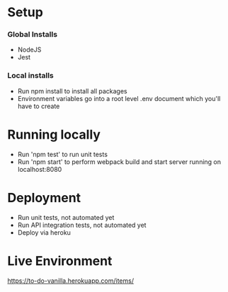 # Setup

### Global Installs

* NodeJS
* Jest

### Local installs
* Run npm install to install all packages
* Environment variables go into a root level .env document which you'll have to create

# Running locally
* Run 'npm test' to run unit tests
* Run 'npm start' to perform webpack build and start server running on localhost:8080

# Deployment
* Run unit tests, not automated yet
* Run API integration tests, not automated yet
* Deploy via heroku

# Live Environment
https://to-do-vanilla.herokuapp.com/items/
